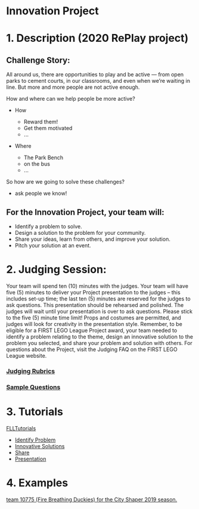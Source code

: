 # Innovation Project 

# 1. Description (2020 RePlay project)


## Challenge Story:

All around us, there are opportunities to play and be active — from open parks to cement courts, in our classrooms, and even when we’re waiting in line. But more and more people are not active enough.

How and where can we help people be more active?
* How
  * Reward them!
  * Get them motivated
  * ...

* Where
  * The Park Bench
  * on the bus
  * ...

So how are we going to solve these challenges?
* ask people we know!


## For the Innovation Project, your team will:

* Identify a problem to solve.
* Design a solution to the problem for your community.
* Share your ideas, learn from others, and improve your solution.
* Pitch your solution at an event.


# 2. Judging Session:

Your team will spend ten (10) minutes with the judges. Your team will have five (5) minutes to deliver your
Project presentation to the judges – this includes set-up time; the last ten (5) minutes are reserved for the
judges to ask questions. This presentation should be rehearsed and polished. The judges will wait until your
presentation is over to ask questions. Please stick to the five (5) minute time limit! Props and costumes are
permitted, and judges will look for creativity in the presentation style.
Remember, to be eligible for a FIRST LEGO League Project award, your team needed to identify a problem
relating to the theme, design an innovative solution to the problem you selected, and share your problem and
solution with others.
For questions about the Project, visit the Judging FAQ on the FIRST LEGO League website.

### [Judging Rubrics](rubricsProject.pdf)

### [Sample Questions](2-InterviewSampleQuestions-Project-Rick.pdf)

# 3. Tutorials

[FLLTutorials](http://flltutorials.com/Project.html)
* [Identify Problem](http://flltutorials.com/translations/en-us/Project/Identify.pdf)
* [Innovative Solutions](http://flltutorials.com/translations/en-us/Project/InnovativeSolution.pdf)
* [Share](http://flltutorials.com/translations/en-us/Project/Sharing.pdf)
* [Presentation](http://flltutorials.com/translations/en-us/Project/Presentation.pdf)

# 4. Examples
[team 10775 (Fire Breathing Duckies) for the City Shaper 2019 season.](https://www.youtube.com/watch?v=-GY8W_uzA-A)
